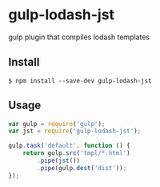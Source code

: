 # gulp-lodash-jst
gulp plugin that compiles lodash templates

## Install

```
$ npm install --save-dev gulp-lodash-jst
```

## Usage

```js
var gulp = require('gulp');
var jst = require('gulp-lodash-jst');

gulp.task('default', function () {
	return gulp.src('tmpl/*.html')
		.pipe(jst())
		.pipe(gulp.dest('dist'));
});
```
